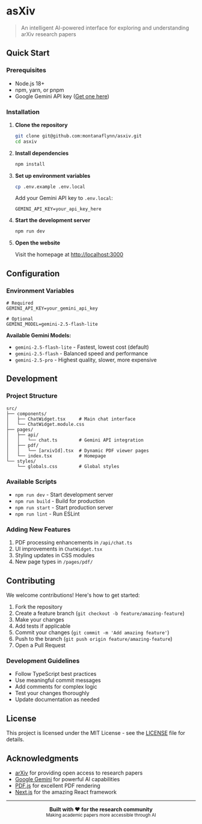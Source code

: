 # asXiv

> An intelligent AI-powered interface for exploring and understanding arXiv research papers

## Quick Start

### Prerequisites
- Node.js 18+ 
- npm, yarn, or pnpm
- Google Gemini API key ([Get one here](https://aistudio.google.com/app/apikey))

### Installation

1. **Clone the repository**

   ```bash
   git clone git@github.com:montanaflynn/asxiv.git
   cd asxiv
   ```

2. **Install dependencies**

   ```bash
   npm install
   ```

3. **Set up environment variables**

   ```bash
   cp .env.example .env.local
   ```

   Add your Gemini API key to `.env.local`:

   ```env
   GEMINI_API_KEY=your_api_key_here
   ```

4. **Start the development server**

   ```bash
   npm run dev
   ```

5. **Open the website**

   Visit the homepage at [http://localhost:3000](http://localhost:3000)

## Configuration

### Environment Variables

```env
# Required
GEMINI_API_KEY=your_gemini_api_key

# Optional
GEMINI_MODEL=gemini-2.5-flash-lite
```

**Available Gemini Models:**
- `gemini-2.5-flash-lite` - Fastest, lowest cost (default)
- `gemini-2.5-flash` - Balanced speed and performance  
- `gemini-2.5-pro` - Highest quality, slower, more expensive

## Development

### Project Structure
```
src/
├── components/
│   ├── ChatWidget.tsx     # Main chat interface
│   └── ChatWidget.module.css
├── pages/
│   ├── api/
│   │   └── chat.ts        # Gemini API integration
│   ├── pdf/
│   │   └── [arxivId].tsx  # Dynamic PDF viewer pages
│   └── index.tsx          # Homepage
└── styles/
    └── globals.css        # Global styles
```

### Available Scripts
- `npm run dev` - Start development server
- `npm run build` - Build for production
- `npm run start` - Start production server
- `npm run lint` - Run ESLint

### Adding New Features
1. PDF processing enhancements in `/api/chat.ts`
2. UI improvements in `ChatWidget.tsx`
3. Styling updates in CSS modules
4. New page types in `/pages/pdf/`

## Contributing

We welcome contributions! Here's how to get started:

1. Fork the repository
2. Create a feature branch (`git checkout -b feature/amazing-feature`)
3. Make your changes
4. Add tests if applicable
5. Commit your changes (`git commit -m 'Add amazing feature'`)
6. Push to the branch (`git push origin feature/amazing-feature`)
7. Open a Pull Request

### Development Guidelines
- Follow TypeScript best practices
- Use meaningful commit messages
- Add comments for complex logic
- Test your changes thoroughly
- Update documentation as needed

## License

This project is licensed under the MIT License - see the [LICENSE](LICENSE) file for details.

## Acknowledgments

- [arXiv](https://arxiv.org/) for providing open access to research papers
- [Google Gemini](https://ai.google.dev/) for powerful AI capabilities
- [PDF.js](https://mozilla.github.io/pdf.js/) for excellent PDF rendering
- [Next.js](https://nextjs.org/) for the amazing React framework

---

<div align="center">
  <strong>Built with ❤️ for the research community</strong>
  <br>
  <sub>Making academic papers more accessible through AI</sub>
</div>
